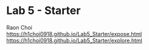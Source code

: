 # Lab 5 - Starter
Raon Choi <br>
https://h1choi0918.github.io/Lab5_Starter/expose.html <br>
https://h1choi0918.github.io/Lab5_Starter/explore.html
